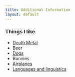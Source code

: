 ```yaml
---
title: Additional Information
layout: default
---
```




### Things I like

- [Death Metal](deathmetal.html)
- Beer
- [Dogs](dogs.html)
- Bunnies
- [Airplanes](planes.html)
- [Languages and linguistics](langling.html)
